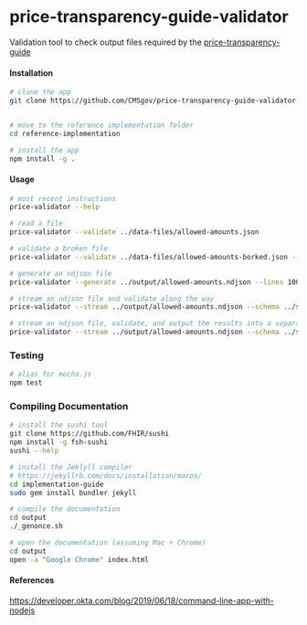 # price-transparency-guide-validator
Validation tool to check output files required by the [price-transparency-guide](https://github.com/CMSgov/price-transparency-guide)


#### Installation  

```bash
# clone the app 
git clone https://github.com/CMSgov/price-transparency-guide-validator


# move to the reference implementation folder
cd reference-implementation

# install the app
npm install -g .
```

#### Usage

```bash
# most recent instructions
price-validator --help

# read a file
price-validator --validate ../data-files/allowed-amounts.json

# validate a broken file
price-validator --validate ../data-files/allowed-amounts-borked.json --schema ../schemas/allowed-amounts.json

# generate an ndjson file  
price-validator --generate ../output/allowed-amounts.ndjson --lines 100

# stream an ndjson file and validate along the way
price-validator --stream ../output/allowed-amounts.ndjson --schema ../schemas/allowed-amounts.json 

# stream an ndjson file, validate, and output the results into a separate file
price-validator --stream ../output/allowed-amounts.ndjson --schema ../schemas/allowed-amounts.json --save ../output/errors.txt  
```

### Testing  

```bash
# alias for mocha.js  
npm test

```

### Compiling Documentation  

```bash 
# install the sushi tool
git clone https://github.com/FHIR/sushi
npm install -g fsh-sushi
sushi --help

# install the Jeklyll compiler
# https://jekyllrb.com/docs/installation/macos/
cd implementation-guide
sudo gem install bundler jekyll

# compile the documentation  
cd output
./_genonce.sh

# open the documentation (assuming Mac + Chrome)
cd output
open -a "Google Chrome" index.html
```

#### References  

https://developer.okta.com/blog/2019/06/18/command-line-app-with-nodejs  


